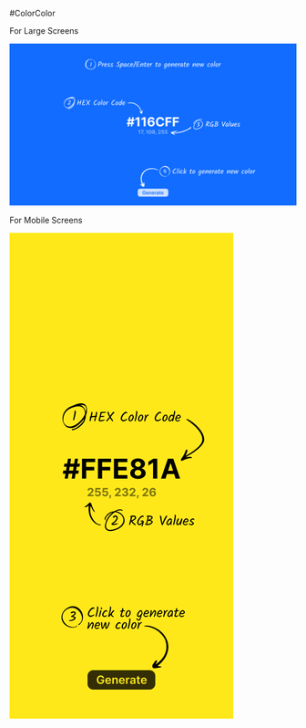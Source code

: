 #ColorColor

For Large Screens

!["Demo for Large Screens"](https://github.com/tathya1001/colorcolor.github.io/blob/main/ColorColorLargeScreen.png)

 For Mobile Screens

!["Demo for Mobile Screens"](https://github.com/tathya1001/colorcolor.github.io/blob/main/ColorColorMobile.png)
